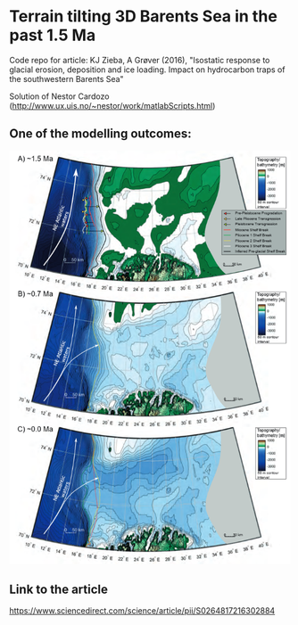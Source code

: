 # Terrain tilting 3D Barents Sea in the past 1.5 Ma

Code repo for article: KJ Zieba, A Grøver (2016), "Isostatic response to glacial erosion, deposition and ice loading. Impact on hydrocarbon traps of the southwestern Barents Sea"

Solution of Nestor Cardozo (http://www.ux.uis.no/~nestor/work/matlabScripts.html)

## One of the modelling outcomes:

![Image from the article](https://github.com/kriszieba/isostasy/blob/master/Screenshot_2020-08-31%20article%20pdf.png)

## Link to the article
https://www.sciencedirect.com/science/article/pii/S0264817216302884
 
